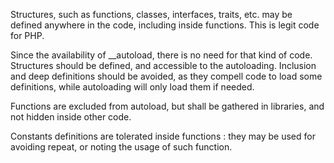 Structures, such as functions, classes, interfaces, traits, etc. may be defined anywhere in the code, including inside functions. This is legit code for PHP. 

Since the availability of __autoload, there is no need for that kind of code. Structures should be defined, and accessible to the autoloading. Inclusion and deep definitions should be avoided, as they compell code to load some definitions, while autoloading will only load them if needed. 

Functions are excluded from autoload, but shall be gathered in libraries, and not hidden inside other code.

Constants definitions are tolerated inside functions : they may be used for avoiding repeat, or noting the usage of such function. 
